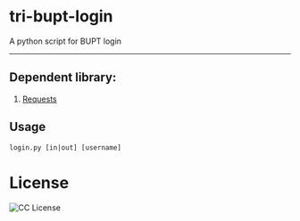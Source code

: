 # tri-bupt-login
A python script for BUPT login

---

## Dependent library:

1. [Requests](http://docs.python-requests.org/en/latest/)

## Usage

```
login.py [in|out] [username]
```

# License
![CC License](http://i.creativecommons.org/l/by-nc-sa/3.0/88x31.png)
